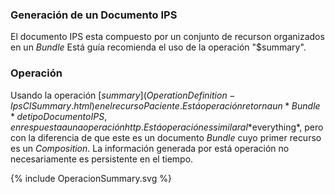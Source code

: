 ### Generación de un Documento IPS

El documento IPS esta compuesto por un conjunto de recurson organizados en un *Bundle* Está guía recomienda el uso de la operación "$summary".

### Operación

Usando la operación [$summary](OperationDefinition-IpsClSummary.html) en el recurso Paciente. Está operación retorna un *Bundle* de tipo Documento IPS, en respuesta a una operación http. Está operación  es similar al *$everything*, pero con la diferencia de que este es un documento *Bundle* cuyo primer recurso es un *Composition*. La información generada por está operación no necesariamente es persistente en el tiempo. 

{% include OperacionSummary.svg %}